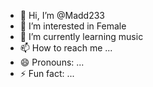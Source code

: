 - 👋 Hi, I’m @Madd233
- 👀 I’m interested in Female
- 🌱 I’m currently learning music
- 📫 How to reach me ...
- 😄 Pronouns: ...
- ⚡ Fun fact: ...

<!---
Madd233/Madd233 is a ✨ special ✨ repository because its `README.md` (this file) appears on your GitHub profile.
You can click the Preview link to take a look at your changes.
--->
